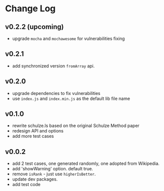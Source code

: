 # Change Log

## v0.2.2 (upcoming)

 - upgrade `mocha` and `mochawesome` for vulnerabilities fixing


## v0.2.1

 - add synchronized version `fromArray` api.


## v0.2.0

 - upgrade dependencies to fix vulnerabilities
 - use `index.js` and `index.min.js` as the default lib file name


## v0.1.0

 - rewrite schulze.ls based on the original Schulze Method paper
 - redesign API and options
 - add more test cases


## v0.0.2

 - add 2 test cases, one generated randomly, one adopted from Wikipedia.
 - add 'showWarning' option. default true.
 - remove `isRank` - just use `higherIsBetter`.
 - update dev packages.
 - add test code
